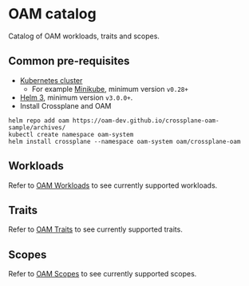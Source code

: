 # OAM catalog

Catalog of OAM workloads, traits and scopes.

## Common pre-requisites

- [Kubernetes cluster](https://kubernetes.io/docs/setup/)
  - For example
    [Minikube](https://kubernetes.io/docs/tasks/tools/install-minikube/),
    minimum version `v0.28+`
- [Helm 3](https://helm.sh/docs/intro/), minimum version `v3.0.0+`.
- Install Crossplane and OAM
```
helm repo add oam https://oam-dev.github.io/crossplane-oam-sample/archives/
kubectl create namespace oam-system
helm install crossplane --namespace oam-system oam/crossplane-oam
```

## Workloads

Refer to [OAM Workloads](workloads/README.md) to see currently supported workloads.

## Traits

Refer to [OAM Traits](traits/README.md) to see currently supported traits.

## Scopes

Refer to [OAM Scopes](scopes/README.md) to see currently supported scopes.
